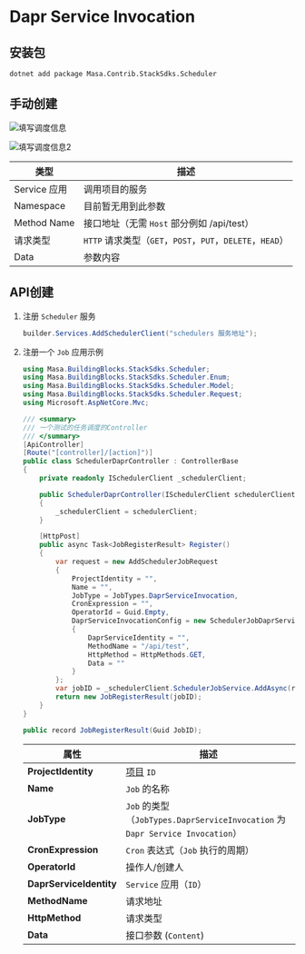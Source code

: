 ﻿# Dapr Service Invocation

## 安装包

   ```shell 终端
   dotnet add package Masa.Contrib.StackSdks.Scheduler
   ```

## 手动创建

![填写调度信息](http://cdn.masastack.com/stack/doc/scheduler/rc1/scheduler_dapr_insert.png)

![填写调度信息2](http://cdn.masastack.com/stack/doc/scheduler/rc1/scheduler_dapr_insert_2.png)

| 类型         | 描述                                                      |
|--------------|-----------------------------------------------------------|
| Service 应用 | 调用项目的服务                                            |
| Namespace    | 目前暂无用到此参数                                        |
| Method Name  | 接口地址（无需 `Host` 部分例如 /api/test）                |
| 请求类型     | `HTTP` 请求类型（`GET`，`POST`，`PUT`，`DELETE`，`HEAD`） |
| Data         | 参数内容                                                  |

## API创建

1. 注册 `Scheduler` 服务

   ```csharp Program.cs
   builder.Services.AddSchedulerClient("schedulers 服务地址");
   ```

2. 注册一个 `Job` 应用示例

   ```csharp
   using Masa.BuildingBlocks.StackSdks.Scheduler;
   using Masa.BuildingBlocks.StackSdks.Scheduler.Enum;
   using Masa.BuildingBlocks.StackSdks.Scheduler.Model;
   using Masa.BuildingBlocks.StackSdks.Scheduler.Request;
   using Microsoft.AspNetCore.Mvc;
   
   /// <summary>
   /// 一个测试的任务调度的Controller
   /// </summary>
   [ApiController]
   [Route("[controller]/[action]")]
   public class SchedulerDaprController : ControllerBase
   {
       private readonly ISchedulerClient _schedulerClient;
   
       public SchedulerDaprController(ISchedulerClient schedulerClient)
       {
           _schedulerClient = schedulerClient;
       }
   
       [HttpPost]
       public async Task<JobRegisterResult> Register()
       {
           var request = new AddSchedulerJobRequest
           {
               ProjectIdentity = "",
               Name = "",
               JobType = JobTypes.DaprServiceInvocation,
               CronExpression = "",
               OperatorId = Guid.Empty,
               DaprServiceInvocationConfig = new SchedulerJobDaprServiceInvocationConfig
               {
                   DaprServiceIdentity = "",
                   MethodName = "/api/test",
                   HttpMethod = HttpMethods.GET,
                   Data = ""
               }
           };
           var jobID = _schedulerClient.SchedulerJobService.AddAsync(request);
		   return new JobRegisterResult(jobID);
       }
   }
   
   public record JobRegisterResult(Guid JobID);
   
   ```
  
   | 属性                    | 描述                                                                          |
   |-------------------------|-------------------------------------------------------------------------------|
   | **ProjectIdentity**     | [项目](stack/pm/introduce) `ID`                                               |
   | **Name**                | `Job` 的名称                                                                  |
   | **JobType**             | `Job` 的类型（`JobTypes.DaprServiceInvocation` 为 `Dapr Service Invocation`） |
   | **CronExpression**      | `Cron` 表达式（`Job` 执行的周期）                                             |
   | **OperatorId**          | 操作人/创建人                                                                 |
   | **DaprServiceIdentity** | `Service` 应用（`ID`）                                                        |
   | **MethodName**          | 请求地址                                                                      |
   | **HttpMethod**          | 请求类型                                                                      |
   | **Data**                | 接口参数 (`Content`)                                                          |

